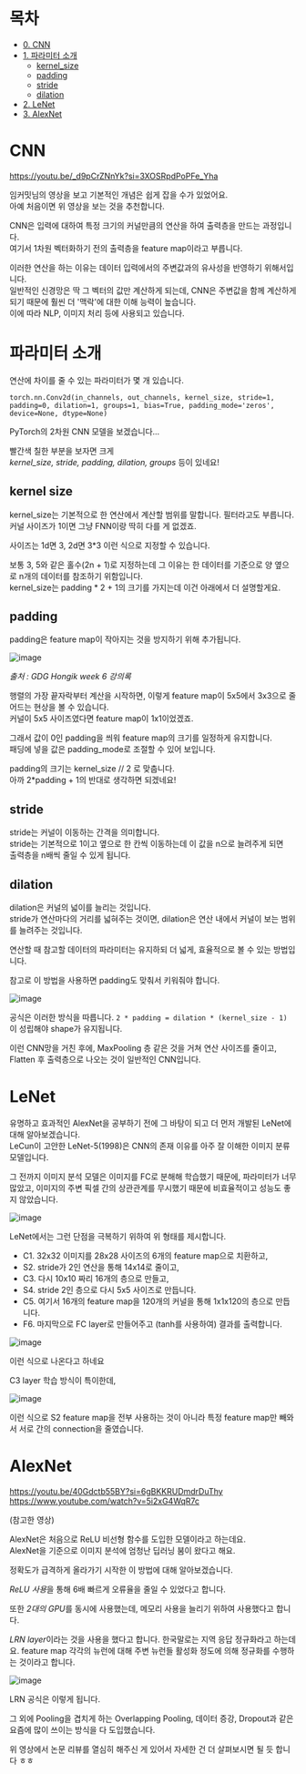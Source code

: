 # 목차

- [0. CNN](#cnn)
- [1. 파라미터 소개](#파라미터-소개)
  * [kernel_size](#kernel-size)
  * [padding](#padding)
  * [stride](#stride)
  * [dilation](#dilation)
- [2. LeNet](#lenet)
- [3. AlexNet](#alexnet)

# CNN

https://youtu.be/_d9pCrZNnYk?si=3XOSRpdPoPFe_Yha

임커밋님의 영상을 보고 기본적인 개념은 쉽게 잡을 수가 있었어요.\
아예 처음이면 위 영상을 보는 것을 추천합니다.


CNN은 입력에 대하여 특정 크기의 커널만큼의 연산을 하여 출력층을 만드는 과정입니다.\
여기서 1차원 벡터화하기 전의 출력층을 feature map이라고 부릅니다.

이러한 연산을 하는 이유는 데이터 입력에서의 주변값과의 유사성을 반영하기 위해서입니다.\
일반적인 신경망은 딱 그 벡터의 값만 계산하게 되는데, CNN은 주변값을 함께 계산하게 되기 때문에
훨씬 더 '맥락'에 대한 이해 능력이 높습니다.\
이에 따라 NLP, 이미지 처리 등에 사용되고 있습니다.



# 파라미터 소개
연산에 차이를 줄 수 있는 파라미터가 몇 개 있습니다.




`torch.nn.Conv2d(in_channels, out_channels, kernel_size, stride=1, padding=0, dilation=1, groups=1, bias=True, padding_mode='zeros', device=None, dtype=None)`



PyTorch의 2차원 CNN 모델을 보겠습니다...



빨간색 칠한 부분을 보자면 크게\
*kernel_size, stride, padding, dilation, groups* 등이 있네요!



## kernel size


kernel_size는 기본적으로 한 연산에서 계산할 범위를 말합니다. 필터라고도 부릅니다.\
커널 사이즈가 1이면 그냥 FNN이랑 딱히 다를 게 없겠죠.



사이즈는 1d면 3, 2d면 3*3 이런 식으로 지정할 수 있습니다.

보통 3, 5와 같은 홀수(2n + 1)로 지정하는데 그 이유는 한 데이터를 기준으로 양 옆으로 n개의 데이터를 참조하기 위함입니다.\
kernel_size는 padding * 2 + 1의 크기를 가지는데 이건 아래에서 더 설명할게요.

## padding


padding은 feature map이 작아지는 것을 방지하기 위해 추가됩니다.




![image](https://github.com/user-attachments/assets/caff5c6d-06fa-4a68-b848-4cfae6ad9ecc)

*출처 : GDG Hongik week 6 강의록*


행렬의 가장 끝자락부터 계산을 시작하면, 이렇게 feature map이 5x5에서 3x3으로 줄어드는 현상을 볼 수 있습니다.\
커널이 5x5 사이즈였다면 feature map이 1x1이었겠죠.



그래서 값이 0인 padding을 씌워 feature map의 크기를 일정하게 유지합니다.\
패딩에 넣을 값은 padding_mode로 조절할 수 있어 보입니다.



padding의 크기는 kernel_size // 2 로 맞춥니다.\
아까 2*padding + 1의 반대로 생각하면 되겠네요!



## stride
stride는 커널이 이동하는 간격을 의미합니다.\
stride는 기본적으로 1이고 옆으로 한 칸씩 이동하는데 이 값을 n으로 늘려주게 되면\
출력층을 n배씩 줄일 수 있게 됩니다.



## dilation
dilation은 커널의 넓이를 늘리는 것입니다.\
stride가 연산마다의 거리를 넓혀주는 것이면,
dilation은 연산 내에서 커널이 보는 범위를 늘려주는 것입니다.



연산할 때 참고할 데이터의 파라미터는 유지하되 더 넓게, 효율적으로 볼 수 있는 방법입니다.



참고로 이 방법을 사용하면 padding도 맞춰서 키워줘야 합니다.

![image](https://github.com/user-attachments/assets/162d9e06-07c1-4585-8e85-99433a6084f9)


공식은 이러한 방식을 따릅니다.
`2 * padding = dilation * (kernel_size - 1)`
이 성립해야 shape가 유지됩니다.

이런 CNN망을 거친 후에, MaxPooling 층 같은 것을 거쳐 연산 사이즈를 줄이고,\
Flatten 후 출력층으로 나오는 것이 일반적인 CNN입니다.

# LeNet
 

유명하고 효과적인 AlexNet을 공부하기 전에 그 바탕이 되고 더 먼저 개발된 LeNet에 대해 알아보겠습니다.\
LeCun이 고안한 LeNet-5(1998)은 CNN의 존재 이유를 아주 잘 이해한 이미지 분류 모델입니다.

 

그 전까지 이미지 분석 모델은 이미지를 FC로 분해해 학습했기 때문에, 파라미터가 너무 많았고, 이미지의 주변 픽셀 간의 상관관계를 무시했기 때문에 비효율적이고 성능도 좋지 않았습니다.

![image](https://github.com/user-attachments/assets/58ec4f6d-03f5-48dc-a9ef-5119227e0e9b)


LeNet에서는 그런 단점을 극복하기 위하여 위 형태를 제시합니다.

 

- C1. 32x32 이미지를 28x28 사이즈의 6개의 feature map으로 치환하고,
- S2. stride가 2인 연산을 통해 14x14로 줄이고,
- C3. 다시 10x10 짜리 16개의 층으로 만들고,
- S4. stride 2인 층으로 다시 5x5 사이즈로 만듭니다.
- C5. 여기서 16개의 feature map을 120개의 커널을 통해 1x1x120의 층으로 만듭니다.
- F6. 마지막으로 FC layer로 만들어주고 (tanh를 사용하여) 결과를 출력합니다.

![image](https://github.com/user-attachments/assets/3e7b7df6-9a25-4809-aa9b-5a38ba997a8e)

이런 식으로 나온다고 하네요

C3 layer 학습 방식이 특이한데, 

![image](https://github.com/user-attachments/assets/bcbac3e0-0c99-4465-bdeb-16b2af15123b)

이런 식으로 S2 feature map을 전부 사용하는 것이 아니라 특정 feature map만 빼와서 서로 간의 connection을 줄였습니다.

# AlexNet

https://youtu.be/40Gdctb55BY?si=6gBKKRUDmdrDuThy
https://www.youtube.com/watch?v=5i2xG4WqR7c

(참고한 영상)

AlexNet은 처음으로 ReLU 비선형 함수를 도입한 모델이라고 하는데요.\
AlexNet을 기준으로 이미지 분석에 엄청난 딥러닝 붐이 왔다고 해요.

 

정확도가 급격하게 올라가기 시작한 이 방법에 대해 알아보겠습니다.
 

*ReLU 사용*을 통해 6배 빠르게 오류율을 줄일 수 있었다고 합니다.

 

또한 *2대의 GPU*를 동시에 사용했는데,
메모리 사용을 늘리기 위하여 사용했다고 합니다.

 

*LRN layer*이라는 것을 사용을 했다고 합니다. 한국말로는 지역 응답 정규화라고 하는데요.
feature map 각각의 뉴런에 대해 주변 뉴런들 활성화 정도에 의해 정규화를 수행하는 것이라고 합니다.

![image](https://github.com/user-attachments/assets/02a614cc-fa34-4101-837b-58cba5aef0ee)

LRN 공식은 이렇게 됩니다.


그 외에 Pooling을 겹치게 하는 Overlapping Pooling, 데이터 증강, Dropout과 같은 요즘에 많이 쓰이는 방식을 다 도입했습니다.


위 영상에서 논문 리뷰를 열심히 해주신 게 있어서 자세한 건 더 살펴보시면 될 듯 합니다 ㅎㅎ
